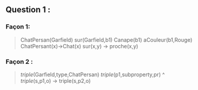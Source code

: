 
## Question 1 :

### Façon 1:

>	ChatPersan(Garfield)
>	sur(Garfield,b1)
>	Canape(b1)
>	aCouleur(b1,Rouge)
>	ChatPersant(x)->Chat(x)
>	sur(x,y) -> proche(x,y)

### Façon 2 :

>*triple*(Garfield,type,ChatPersan)
>*triple*(p1,subproperty,pr) ^ *triple*(s,p1,o) -> triple(s,p2,o) 